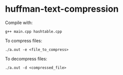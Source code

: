 # huffman-text-compression

Compile with:
```
g++ main.cpp hashtable.cpp
```

To compress files:
```
./a.out -e <file_to_compress>
```

To decompress files:
```
./a.out -d <compressed_file>
```
